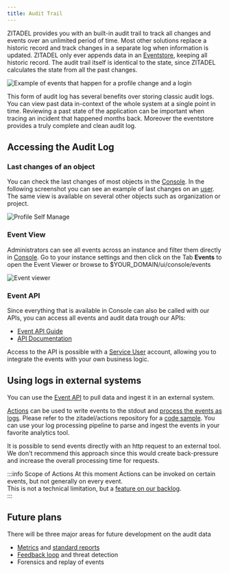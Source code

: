 ```yaml
---
title: Audit Trail
---
```


ZITADEL provides you with an built-in audit trail to track all changes and events over an unlimited period of time.
Most other solutions replace a historic record and track changes in a separate log when information is updated.
ZITADEL only ever appends data in an [Eventstore](/docs/concepts/eventstore/overview), keeping all historic record.
The audit trail itself is identical to the state, since ZITADEL calculates the state from all the past changes.

![Example of events that happen for a profile change and a login](/img/concepts/audit-trail/audit-log-events.png)

This form of audit log has several benefits over storing classic audit logs.
You can view past data in-context of the whole system at a single point in time.
Reviewing a past state of the application can be important when tracing an incident that happened months back. Moreover the eventstore provides a truly complete and clean audit log.

## Accessing the Audit Log

### Last changes of an object

You can check the last changes of most objects in the [Console](/docs/guides/manage/console/overview).
In the following screenshot you can see an example of last changes on an [user](/docs/guides/manage/console/users).
The same view is available on several other objects such as organization or project.

![Profile Self Manage](/img/guides/console/myprofile.png)

### Event View

Administrators can see all events across an instance and filter them directly in [Console](/docs/guides/manage/console/overview).
Go to your instance settings and then click on the Tab **Events** to open the Event Viewer or browse to $YOUR_DOMAIN/ui/console/events  

![Event viewer](/img/concepts/audit-trail/event-viewer.png)

### Event API

Since everything that is available in Console can also be called with our APIs, you can access all events and audit data trough our APIs:

- [Event API Guide](/docs/guides/integrate/event-api)
- [API Documentation](/docs/category/apis/resources/admin/events)

Access to the API is possible with a [Service User](/docs/guides/integrate/serviceusers) account, allowing you to integrate the events with your own business logic.

## Using logs in external systems

You can use the [Event API](#event-api) to pull data and ingest it in an external system.

[Actions](actions.md) can be used to write events to the stdout and [process the events as logs](../../self-hosting/manage/production#logging).
Please refer to the zitadel/actions repository for a [code sample](https://github.com/zitadel/actions/blob/main/examples/post_auth_log.js).
You can use your log processing pipeline to parse and ingest the events in your favorite analytics tool.

It is possible to send events directly with an http request to an external tool.
We don't recommend this approach since this would create back-pressure and increase the overall processing time for requests.

:::info Scope of Actions
At this moment Actions can be invoked on certain events, but not generally on every event.  
This is not a technical limitation, but a [feature on our backlog](https://github.com/zitadel/zitadel/issues/5101).  
:::

## Future plans

There will be three major areas for future development on the audit data

- [Metrics](https://github.com/zitadel/zitadel/issues/4458) and [standard reports](https://github.com/zitadel/zitadel/discussions/2162#discussioncomment-1153259)
- [Feedback loop](https://github.com/zitadel/zitadel/issues/5102) and threat detection
- Forensics and replay of events
